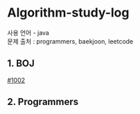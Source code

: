 # Algorithm-study-log
사용 언어 - java   
문제 출처 : programmers, baekjoon, leetcode

## 1. BOJ
[#1002](https://github.com/mataeLee/Algorithm-study/blob/master/BOJ/BOJ_1002.java)


## 2. Programmers
